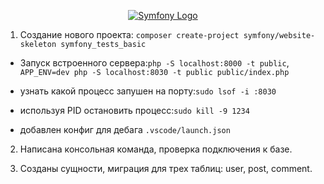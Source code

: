 <p align="center"><a href="https://symfony.com" target="_blank">
    <img src="https://symfony.com/logos/symfony_dynamic_01.svg" alt="Symfony Logo">
</a></p>

1. Создание нового проекта:
`composer create-project symfony/website-skeleton symfony_tests_basic`

- Запуск встроенного сервера:`php -S localhost:8000 -t public`,
`APP_ENV=dev php -S localhost:8030 -t public public/index.php`

- узнать какой процесс запушен на порту:`sudo lsof -i :8030`

- используя PID остановить процесс:`sudo kill -9 1234`

- добавлен конфиг для дебага `.vscode/launch.json`

2. Написана консольная команда, проверка подключения к базе.

3. Созданы сущности, миграция для трех таблиц: user, post, comment.